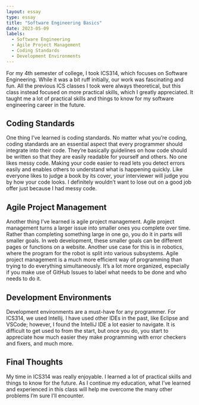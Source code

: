 ```yaml
---
layout: essay
type: essay
title: "Software Engineering Basics"
date: 2023-05-09
labels:
  - Software Engineering
  - Agile Project Management
  - Coding Standards
  - Development Environments
---
```


For my 4th semester of college, I took ICS314, which focuses on Software Engineering. While it was a bit ruff initially, our work was fascinating and fun. All the previous ICS classes I took were always theoretical, but this class instead focused on more practical skills, which I greatly appreciated. It taught me a lot of practical skills and things to know for my software engineering career in the future.

## Coding Standards

One thing I’ve learned is coding standards. No matter what you’re coding, coding standards are an essential aspect that every programmer should integrate into their code. They’re basically guidelines on how code should be written so that they are easily readable for yourself and others. No one likes messy code. Making your code easier to read lets you detect errors easily and enables others to understand what is happening quickly. Like everyone likes to judge a book by its cover, your interviewer will judge you by how your code looks. I definitely wouldn’t want to lose out on a good job offer just because I had messy code.

## Agile Project Management

Another thing I’ve learned is agile project management. Agile project management turns a larger issue into smaller ones you complete over time. Rather than completing something large in one go, you do it in parts will smaller goals. In web development, these smaller goals can be different pages or functions on a website. Another use case for this is in robotics, where the program for the robot is split into various subsystems. Agile project management is a much more efficient way of programming than trying to do everything simultaneously. It’s a lot more organized, especially if you make use of GitHub Issues to label what needs to be done and who needs to do it.

## Development Environments

Development environments are a must-have for any programmer. For ICS314, we used Intellij. I have used other IDEs in the past, like Eclipse and VSCode; however, I found the IntelliJ IDE a lot easier to navigate. It is difficult to get used to from the start, but once you do, you start to appreciate how much easier they make programming with error checkers and fixers, and much more.

## Final Thoughts

My time in ICS314 was really enjoyable. I learned a lot of practical skills and things to know for the future. As I continue my education, what I’ve learned and experienced in this class will help me overcome the many other problems I’m sure I’ll encounter.
